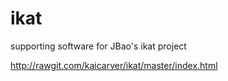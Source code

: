 # ikat
supporting software for JBao's ikat project

http://rawgit.com/kaicarver/ikat/master/index.html
